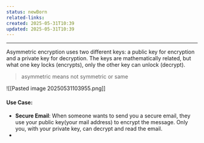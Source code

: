 ```yaml
---
status: newBorn
related-links: 
created: 2025-05-31T10:39
updated: 2025-05-31T10:39
---
```

---

Asymmetric encryption uses two different keys: a public key for encryption and a private key for decryption. The keys are mathematically related, but what one key locks (encrypts), only the other key can unlock (decrypt).

> asymmetric means not symmetric or same

![[Pasted image 20250531103955.png]]
#### Use Case:

- **Secure Email**: When someone wants to send you a secure email, they use your public key(your mail address) to encrypt the message. Only you, with your private key, can decrypt and read the email.
- 
